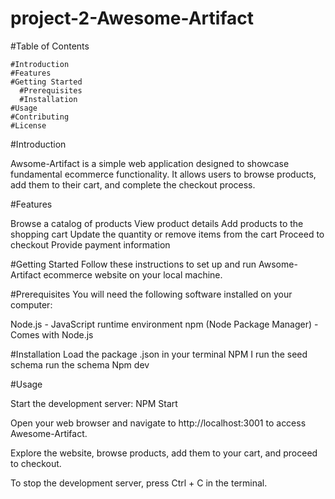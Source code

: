 # project-2-Awesome-Artifact

#Table of Contents
  
    #Introduction
    #Features
    #Getting Started
      #Prerequisites
      #Installation
    #Usage
    #Contributing
    #License

#Introduction

Awsome-Artifact is a simple web application designed to showcase fundamental ecommerce functionality. It allows users to browse products, add them to their cart, and complete the checkout process.

#Features

Browse a catalog of products
View product details
Add products to the shopping cart
Update the quantity or remove items from the cart
Proceed to checkout
Provide payment information

#Getting Started
Follow these instructions to set up and run Awsome-Artifact ecommerce website on your local machine.

#Prerequisites
You will need the following software installed on your computer:

Node.js - JavaScript runtime environment
npm (Node Package Manager) - Comes with Node.js

#Installation
Load the package .json in your terminal  NPM I 
run the seed schema 
run the schema 
Npm dev 

#Usage

Start the development server: NPM Start 

Open your web browser and navigate to http://localhost:3001 to access Awesome-Artifact.

Explore the website, browse products, add them to your cart, and proceed to checkout.

To stop the development server, press Ctrl + C in the terminal.


